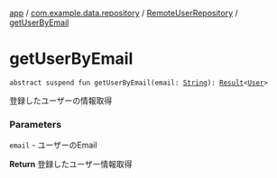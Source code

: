 [app](../../index.md) / [com.example.data.repository](../index.md) / [RemoteUserRepository](index.md) / [getUserByEmail](./get-user-by-email.md)

# getUserByEmail

`abstract suspend fun getUserByEmail(email: `[`String`](https://kotlinlang.org/api/latest/jvm/stdlib/kotlin/-string/index.html)`): `[`Result`](../../com.example.domain.model.value/-result/index.md)`<`[`User`](../../com.example.domain.model.entity/-user/index.md)`>`

登録したユーザーの情報取得

### Parameters

`email` - ユーザーのEmail

**Return**
登録したユーザー情報取得

